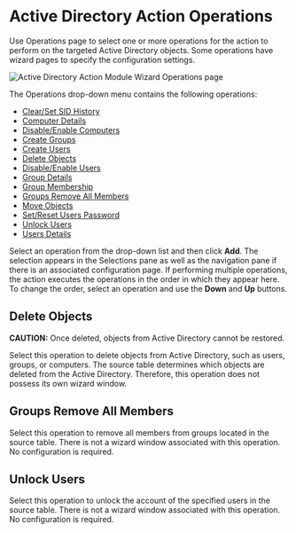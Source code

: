 # Active Directory Action Operations

Use Operations page to select one or more operations for the action to perform on the targeted Active Directory objects. Some operations have wizard pages to specify the configuration settings.

![Active Directory Action Module Wizard Operations page](/img/product_docs/activitymonitor/activitymonitor/admin/monitoreddomains/admonitoringconfiguration/operations.webp)

The Operations drop-down menu contains the following operations:

- [Clear/Set SID History ](/docs/accessanalyzer/enterpriseauditor/admin/action/activedirectory/operations/sidhistory.md)
- [Computer Details](/docs/accessanalyzer/enterpriseauditor/admin/action/activedirectory/operations/computerdetails.md)
- [Disable/Enable Computers](/docs/accessanalyzer/enterpriseauditor/admin/action/activedirectory/operations/disableenablecomputers.md)
- [Create Groups](/docs/accessanalyzer/enterpriseauditor/admin/action/activedirectory/operations/creategroups.md)
- [Create Users](/docs/accessanalyzer/enterpriseauditor/admin/action/activedirectory/operations/createusers.md)
- [Delete Objects](#delete-objects)
- [Disable/Enable Users](/docs/accessanalyzer/enterpriseauditor/admin/action/activedirectory/operations/disableenableusers.md)
- [Group Details](/docs/accessanalyzer/enterpriseauditor/admin/action/activedirectory/operations/groupdetails.md)
- [Group Membership](/docs/accessanalyzer/enterpriseauditor/admin/action/activedirectory/operations/groupmembership.md)
- [Groups Remove All Members ](#groups-remove-all-members)
- [Move Objects](/docs/accessanalyzer/enterpriseauditor/admin/action/activedirectory/operations/moveobjects.md)
- [Set/Reset Users Password ](/docs/accessanalyzer/enterpriseauditor/admin/action/activedirectory/operations/setresetpassword.md)
- [Unlock Users ](#unlock-users)
- [Users Details ](/docs/accessanalyzer/enterpriseauditor/admin/action/activedirectory/operations/usersdetails.md)

Select an operation from the drop-down list and then click __Add__. The selection appears in the Selections pane as well as the navigation pane if there is an associated configuration page. If performing multiple operations, the action executes the operations in the order in which they appear here. To change the order, select an operation and use the __Down__ and __Up__ buttons.

## Delete Objects

__CAUTION:__ Once deleted, objects from Active Directory cannot be restored.

Select this operation to delete objects from Active Directory, such as users, groups, or computers. The source table determines which objects are deleted from the Active Directory. Therefore, this operation does not possess its own wizard window.

## Groups Remove All Members

Select this operation to remove all members from groups located in the source table. There is not a wizard window associated with this operation. No configuration is required.

## Unlock Users

Select this operation to unlock the account of the specified users in the source table. There is not a wizard window associated with this operation. No configuration is required.
